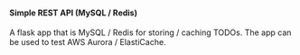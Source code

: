 #### Simple REST API (MySQL / Redis)

A flask app that is MySQL / Redis for storing / caching TODOs.
The app can be used to test AWS Aurora / ElastiCache.
